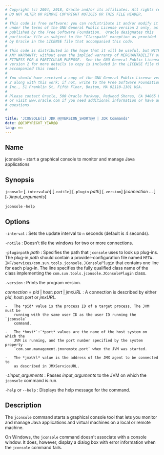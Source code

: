 ```yaml
---
# Copyright (c) 2004, 2018, Oracle and/or its affiliates. All rights reserved.
# DO NOT ALTER OR REMOVE COPYRIGHT NOTICES OR THIS FILE HEADER.
#
# This code is free software; you can redistribute it and/or modify it
# under the terms of the GNU General Public License version 2 only, as
# published by the Free Software Foundation.  Oracle designates this
# particular file as subject to the "Classpath" exception as provided
# by Oracle in the LICENSE file that accompanied this code.
#
# This code is distributed in the hope that it will be useful, but WITHOUT
# ANY WARRANTY; without even the implied warranty of MERCHANTABILITY or
# FITNESS FOR A PARTICULAR PURPOSE.  See the GNU General Public License
# version 2 for more details (a copy is included in the LICENSE file that
# accompanied this code).
#
# You should have received a copy of the GNU General Public License version
# 2 along with this work; if not, write to the Free Software Foundation,
# Inc., 51 Franklin St, Fifth Floor, Boston, MA 02110-1301 USA.
#
# Please contact Oracle, 500 Oracle Parkway, Redwood Shores, CA 94065 USA
# or visit www.oracle.com if you need additional information or have any
# questions.
#

title: 'JCONSOLE(1) JDK @@VERSION_SHORT@@ | JDK Commands'
date: @@COPYRIGHT_YEAR@@
lang: en
---
```


## Name

jconsole - start a graphical console to monitor and manage Java applications

## Synopsis

`jconsole` \[`-interval=`*n*\] \[`-notile`\] \[`-plugin` *path*\]
\[`-version`\] \[*connection* ... \] \[`-J`*input\_arguments*\]

`jconsole` `-help`

## Options

`-interval`
:   Sets the update interval to `n` seconds (default is 4 seconds).

`-notile`
:   Doesn't tile the windows for two or more connections.

`-pluginpath` *path*
:   Specifies the path that `jconsole` uses to look up plug-ins. The plug-in
    *path* should contain a provider-configuration file named
    `META-INF/services/com.sun.tools.jconsole.JConsolePlugin` that contains one
    line for each plug-in. The line specifies the fully qualified class name of
    the class implementing the `com.sun.tools.jconsole.JConsolePlugin` class.

`-version`
:   Prints the program version.

*connection* = *pid* \| *host*`:`*port* \| *jmxURL*
:   A connection is described by either *pid*, *host*`:`*port* or *jmxURL*.

    -   The *pid* value is the process ID of a target process. The JVM must be
        running with the same user ID as the user ID running the `jconsole`
        command.

    -   The *host*`:`*port* values are the name of the host system on which the
        JVM is running, and the port number specified by the system property
        `com.sun.management.jmxremote.port` when the JVM was started.

    -   The *jmxUrl* value is the address of the JMX agent to be connected to
        as described in JMXServiceURL.

`-J`*input\_arguments*
:   Passes *input\_arguments* to the JVM on which the `jconsole` command is
    run.

`-help` or `--help`
:   Displays the help message for the command.

## Description

The `jconsole` command starts a graphical console tool that lets you monitor
and manage Java applications and virtual machines on a local or remote machine.

On Windows, the `jconsole` command doesn't associate with a console window. It
does, however, display a dialog box with error information when the `jconsole`
command fails.
